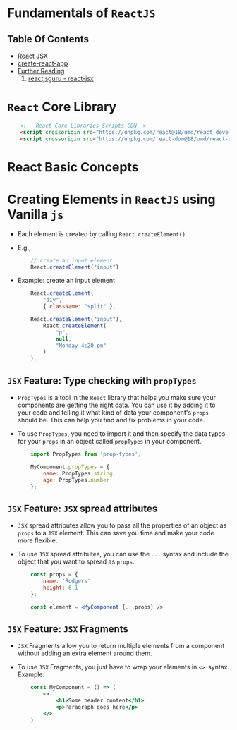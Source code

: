 # Fundamentals of `ReactJS`

## Table Of Contents
- [React JSX]()
- [create-react-app]()
- [Further Reading]()
    1. [reactjsguru - react-jsx](https://reactjsguru.com/react-jsx/)

# `React` Core Library
```html
    <!-- React Core Libraries Scripts CDN-->
    <script crossorigin src="https://unpkg.com/react@18/umd/react.development.js"></script>
    <script crossorigin src="https://unpkg.com/react-dom@18/umd/react-dom.development.js"></script> 
```
# React Basic Concepts

# Creating Elements in `ReactJS` using Vanilla `js`
* Each element is created by calling `React.createElement()`
* E.g., 

    ```js
        // create an input element
        React.createElement("input")
    ```
* Example: create an input element
    ```js
        React.createElement(
            "div",
            { className: "split" },

        React.createElement("input"),
            React.createElement(
                "p",
                null,
                "Monday 4:20 pm"
            )
        );
    ```


## `JSX` Feature: Type checking with `propTypes`
* `PropTypes` is a tool in the `React` library that helps you make sure your components are getting the right data. You can use it by adding it to your code and telling it what kind of data your component's `props` should be. This can help you find and fix problems in your code.
* To use `PropTypes`, you need to import it and then specify the data types for your `props` in an object called `propTypes` in your component.

    ```jsx
        import PropTypes from 'prop-types';

        MyComponent.propTypes = {
            name: PropTypes.string,
            age: PropTypes.number
        };
    ```

## `JSX` Feature: `JSX` spread attributes
* `JSX` spread attributes allow you to pass all the properties of an object as `props` to a `JSX` element. This can save you time and make your code more flexible.
* To use `JSX` spread attributes, you can use the `...` syntax and include the object that you want to spread as `props`.

    ```jsx
        const props = {
            name: 'Rodgers',
            height: 6.1
        };

        const element = <MyComponent {...props} />
    ```

## `JSX` Feature: `JSX` Fragments
* `JSX` Fragments allow you to return multiple elements from a component without adding an extra element around them.
* To use `JSX` Fragments, you just have to wrap your elements in `<> `syntax. Example:

    ```jsx
        const MyComponent = () => (
            <>
                <h1>Some header content</h1>
                <p>Paragraph goes here</p>
            </>
        )
    ```